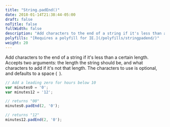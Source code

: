 ```yaml
---
title: "String.padEnd()"
date: 2018-01-14T21:38:44-05:00
draft: false
noTitle: false
fullWidth: false
description: "Add characters to the end of a string if it's less than a certain length."
polyfills: "[Requires a polyfill for IE.](/polyfills/stringpadend/)"
weight: 20
---
```


Add characters to the end of a string if it's less than a certain length. Accepts two arguments: the length the string should be, and what characters to add if it's not that length. The characters to use is optional, and defaults to a space (` `).

```javascript
// Add a leading zero for hours below 10
var minutes0 = '0';
var minutes12 = '12';

// returns "00"
minutes0.padEnd(2, '0');

// returns "12"
minutes12.padEnd(2, '0');
```